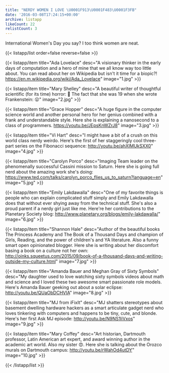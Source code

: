 ```yaml
---
title: "NERDY WOMEN I LOVE \U0001F913\U0001F483\U0001F3FB"
date: '2016-03-08T17:24:15+00:00'
archive: listapp
likeCount: 22
relistCount: 3
---
```


International Women's Day you say? I too think women are neat.

<!--more-->

{{< listapp/list order=false reverse=false >}}

   {{< listapp/item title="Ada Lovelace"
      desc="A visionary thinker in the early days of computation and a hero of mine that we all know way too little about. You can read about her on Wikipedia but isn't it time for a biopic?! https://en.m.wikipedia.org/wiki/Ada_Lovelace"
      image="1.jpg" >}}

   {{< listapp/item title="Mary Shelley"
      desc="A beautiful writer of thoughtful scientific (for its time) horror: 💯 The fact that she was 19 when she wrote Frankenstein: 😮"
      image="2.jpg" >}}

   {{< listapp/item title="Grace Hopper"
      desc="A huge figure in the computer science world and another personal hero for her genius combined with a frank and understandable style. Here she is explaining a nanosecond to a class of programmers. https://youtu.be/JEpsKnWZrJ8"
      image="3.jpg" >}}

   {{< listapp/item title="Vi Hart"
      desc="I might have a bit of a crush on this world class nerdy weirdo. Here's the first of her staggeringly cool three-part series on the Fibonacci sequence: http://youtu.be/ahXIMUkSXX0"
      image="4.jpg" >}}

   {{< listapp/item title="Carolyn Porco"
      desc="Imaging Team leader on the phenomenally successful Cassini mission to Saturn. Here she is going full nerd about the amazing work she's doing: https://www.ted.com/talks/carolyn_porco_flies_us_to_saturn?language=en"
      image="5.jpg" >}}

   {{< listapp/item title="Emily Lakdawalla"
      desc="One of my favorite things is people who can explain complicated stuff simply and Emily Lakdawalla does that without ever shying away from the technical stuff. She's also a proud parent if a nerdy girl just like me. Here're her contributions to the Planetary Society blog: http://www.planetary.org/blogs/emily-lakdawalla/"
      image="6.jpg" >}}

   {{< listapp/item title="Shannon Hale"
      desc="Author of the beautiful books The Princess Academy and The Book of a Thousand Days and champion of Girls, Reading, and the power of children's and YA literature. Also a funny smart open opinionated blogger. Here she is writing about her discomfort basing a book on a culture not her own: http://oinks.squeetus.com/2015/09/book-of-a-thousand-days-and-writing-outside-my-culture.html"
      image="7.jpg" >}}

   {{< listapp/item title="Amanda Bauer and Meghan Gray of Sixty Symbols"
      desc="My daughter used to love watching sixty symbols videos about math and science and I loved these two awesome smart passionate role models. Here's Amanda Bauer geeking out about a solar eclipse: http://youtu.be/QUaObDCHVIA"
      image="8.jpg" >}}

   {{< listapp/item title="MJ from iFixIt"
      desc="MJ shatters stereotypes about basement dwelling hardware hackers as a smart articulate gadget nerd who loves tinkering with computers and happens to be tiny, cute, and blonde. Here's her first Ask MJ episode: http://youtu.be/N9NS1liVxos"
      image="9.jpg" >}}

   {{< listapp/item title="Mary Coffey"
      desc="Art historian, Dartmouth professor, Latin American art expert, and award winning author in the academic art world. Also my sister 😍. Here she is talking about the Orozco murals on Dartmouth campus: http://youtu.be/rWahOd4utDY"
      image="10.jpg" >}}

{{< /listapp/list >}}
